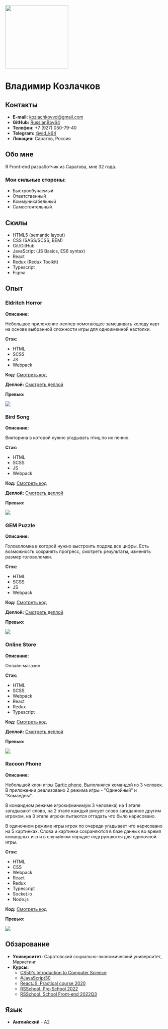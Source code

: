 <img src="https://hsto.org/getpro/moikrug/uploads/user/100/059/334/5/avatar/2bfc229fadbbf0e2fbfc21926c9ce31b.jpg" width="200">

# **Владимир Козлачков**

## **Контакты**

- **E-mail:** kozlachkovvd@gmail.com
- **GitHub:** [RussianBoy64](https://github.com/RussianBoy64)
- **Телефон:** +7 (927) 050-79-40
- **Telegram:** [@vld_k64](https://t.me/vld_k64)
- **Локация:** Саратов, Россия

## **Обо мне**

Я Front-end разработчик из Саратова, мне 32 года.

### **Мои сильные стороны:**

- Быстрообучаемый
- Ответственный
- Коммуникабельный
- Самостоятельный

## **Скилы**

- HTML5 (semantic layout)
- CSS (SASS/SCSS, BEM)
- Git/GitHub
- JavaScript (JS Basics, ES6 syntax)
- React
- Redux (Redux Toolkit)
- Typescript
- Figma

## **Опыт**

### **Eldritch Horror**

**Описание:**

Небольшое приложение-хелпер помогающее замешивать колоду карт на основе выбранной сложности игры для одноименной настолки.

**Стэк:**

- HTML
- SCSS
- JS
- Webpack

**Код:** [Смотреть код](https://github.com/RussianBoy64/RSPRESchool/tree/codejam-eldritch)

**Деплой:** [Смотреть деплой](https://rolling-scopes-school.github.io/russianboy64-JSFEPRESCHOOL2022Q2/codejam-eldritch/)

**Превью:**

[<img src="assets/img/Eldritch_horror.png" >](https://rolling-scopes-school.github.io/russianboy64-JSFEPRESCHOOL2022Q2/codejam-eldritch/)

### **Bird Song**

**Описание:**

Викторина в которой нужно угадывать птиц по их пению.

**Стэк:**

- HTML
- SCSS
- JS
- Webpack

**Код:** [Смотреть код](https://github.com/RussianBoy64/RSSchool/tree/birdsong)

**Деплой:** [Смотреть деплой](https://rolling-scopes-school.github.io/russianboy64-JSFE2022Q3/birdsong/)

**Превью:**

[<img src="assets/img/birdsong.png" >](https://rolling-scopes-school.github.io/russianboy64-JSFE2022Q3/birdsong/)

### **GEM Puzzle**

**Описание:**

Головоломка в которой нужно выстроить подряд все цифры. Есть возможность сохранять прогресс, смотреть результаты, изменять размер головоломки.

**Стэк:**

- HTML
- SCSS
- JS
- Webpack

**Код:** [Смотреть код](https://github.com/RussianBoy64/RSSchool/tree/gem-puzzle)

**Деплой:** [Смотреть деплой](https://rolling-scopes-school.github.io/russianboy64-JSFE2022Q3/gem-puzzle/)

**Превью:**

[<img src="assets/img/gempuzzle.png" >](https://rolling-scopes-school.github.io/russianboy64-JSFE2022Q3/gem-puzzle/)

### **Online Store**

**Описание:**

Онлайн магазин.

**Стэк:**

- HTML
- SCSS
- Webpack
- React
- Redux
- Typescript

**Код:** [Смотреть код](https://github.com/RussianBoy64/OnlineStore/)

**Деплой:** [Смотреть деплой](https://aleksandrabulova-russianboy64-onlines.netlify.app/)

**Превью:**

[<img src="assets/img/online_store.png" >](https://aleksandrabulova-russianboy64-onlines.netlify.app/)

### **Racoon Phone**

**Описание:**

Небольшой клон игры [Gartic phone](https://garticphone.com/ru). Выполнялся командой из 3 человек. В приложении реализовано 2 режима игры - "Одинойный" и "Командны".

В командном режиме игроки(минимум 3 человека) на 1 этапе загадывают слово, на 2 этапе каждый рисует слово загаданное другим игроком, на 3 этапе игроки пытаются отгадать что было нарисовано.

В одиночном режиме игры игрок по очереди угадывает что нарисовано на 5 картинках. Слова и картинки сохраняются в базе данных во время командных игр и в случайном порядке подгружаются для одиночной игры.

**Стэк:**

- HTML
- CSS
- Webpack
- React
- Redux
- Typescript
- Socket.io
- Node.js

**Код:** [Смотреть код](https://github.com/RussianBoy64/RacoonPhone)

**Превью:**

[<img src="assets/img/racoon_phone.png" >](https://librebay.com/)

## **Обзарование**

- **Университет:** Саратовский социально-экономический университет, Маркетинг
- **Курсы:**
  - [CS50's Introduction to Computer Science](https://www.edx.org/course/introduction-computer-science-harvardx-cs50x)
  - [#JavaScript30](https://javascript30.com/)
  - [ReactJS. Practical course 2020](https://www.udemy.com/course/react-2020-complete-guide/)
  - [RSSchool. Pre-School 2022](https://rs.school/)
  - [RSSchool. School Front-end 2022Q3](https://rs.school/js/)

## **Язык**

- **Английский** - A2
